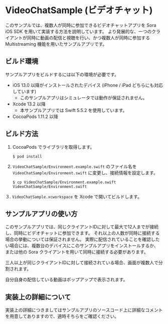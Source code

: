 # VideoChatSample (ビデオチャット)

このサンプルでは、複数人が同時に参加できるビデオチャットアプリを Sora iOS SDK を用いて実装する方法を説明しています。
より発展的な、一つのクライアントが同時に動画の配信と視聴を行い、かつ複数人が同時に参加する Multistreaming 機能を用いたサンプルアプリです。

## ビルド環境

サンプルアプリをビルドするには以下の環境が必要です。

- iOS 13.0 以降がインストールされたデバイス (iPhone / iPad どちらにも対応しています)
  - このサンプルアプリはシミュレータでは動作が保証されません。
- Xcode 13.2 以降
  - 本サンプルアプリでは Swift 5.5.2 を使用しています。
- CocoaPods 1.11.2 以降

## ビルド方法

1. CocoaPods でライブラリを取得します。

   ```
   $ pod install
   ```

2. ``VideoChatSample/Environment.example.swift`` のファイル名を ``VideoChatSample/Environment.swift`` に変更し、接続情報を設定します。

   ```
   $ cp VideoChatSample/Environment.example.swift VideoChatSample/Environment.swift
   ```

３. ``VideoChatSample.xcworkspace`` を Xcode で開いてビルドします。

## サンプルアプリの使い方

このサンプルアプリでは、同じクライアントIDに対して最大で12人までが接続し、同時にビデオチャットに参加できます。
それ以上の人数が同時に接続する場合の挙動については保証されません。
実際に配信されていることを確認したい場合には、複数台のデバイスにこのサンプルアプリをインストールするか、
または他の Sora クライアントを用いて同時に接続する必要があります。

三人以上が同じクライアントIDに対して接続されている場合、画面が複数人で分割されます。

自分自身の配信している動画はポップアップで表示されます。

## 実装上の詳細について

実装上の詳細につきましてはサンプルアプリのソースコード上に詳細なコメントを用意してありますので、適時そちらをご確認ください。
